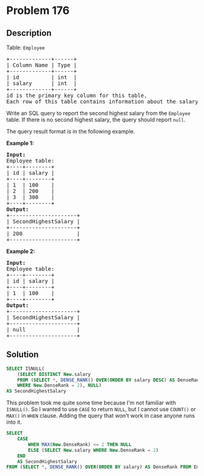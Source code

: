 # Problem 176

## Description

Table: `Employee`

<pre>
+-------------+------+
| Column Name | Type |
+-------------+------+
| id          | int  |
| salary      | int  |
+-------------+------+
id is the primary key column for this table.
Each row of this table contains information about the salary of an employee.
</pre>

Write an SQL query to report the second highest salary from the `Employee` table. If there is no second highest salary, the query should report `null`.

The query result format is in the following example.

**Example 1:**

<pre>
<b>Input:</b>
Employee table:
+----+--------+
| id | salary |
+----+--------+
| 1  | 100    |
| 2  | 200    |
| 3  | 300    |
+----+--------+
<b>Output:</b>
+---------------------+
| SecondHighestSalary |
+---------------------+
| 200                 |
+---------------------+
</pre>

**Example 2:**

<pre>
<b>Input:</b> 
Employee table:
+----+--------+
| id | salary |
+----+--------+
| 1  | 100    |
+----+--------+
<b>Output:</b> 
+---------------------+
| SecondHighestSalary |
+---------------------+
| null                |
+---------------------+
</pre>

## Solution

```sql
SELECT ISNULL(
    (SELECT DISTINCT New.salary
    FROM (SELECT *, DENSE_RANK() OVER(ORDER BY salary DESC) AS DenseRank FROM Employee) AS New
    WHERE New.DenseRank = 2), NULL)
AS SecondHighestSalary
```

This problem took me quite some time because I'm not familiar with `ISNULL()`. So I wanted to use `CASE` to return `NULL`, but I cannot use `COUNT()` or `MAX()` in `WHEN` clause. Adding the query that won't work in case anyone runs into it.

```sql
SELECT
	CASE
		WHEN MAX(New.DenseRank) <= 2 THEN NULL
		ELSE (SELECT New.salary WHERE New.DenseRank = 2)
	END
	AS SecondHighestSalary
FROM (SELECT *, DENSE_RANK() OVER(ORDER BY salary) AS DenseRank FROM Employee) AS New
```
